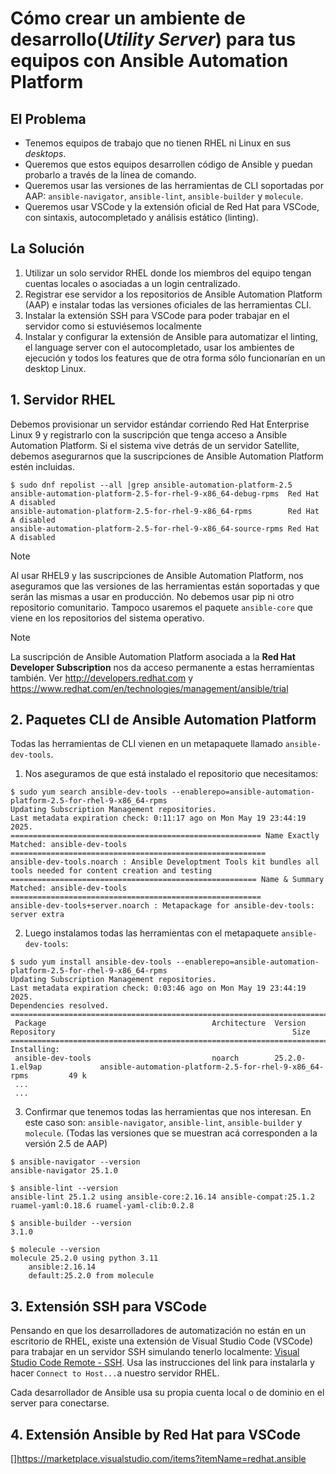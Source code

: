 # Cómo crear un ambiente de desarrollo(_Utility Server_) para tus equipos con Ansible Automation Platform

## El Problema
- Tenemos equipos de trabajo que no tienen RHEL ni Linux en sus _desktops_.
- Queremos que estos equipos desarrollen código de Ansible y puedan probarlo a través de la línea de comando.
- Queremos usar las versiones de las herramientas de CLI soportadas por AAP: `ansible-navigator`, `ansible-lint`, `ansible-builder` y `molecule`.
- Queremos usar VSCode y la extensión oficial de Red Hat para VSCode, con sintaxis, autocompletado y análisis estático (linting).

## La Solución
1. Utilizar un solo servidor RHEL donde los miembros del equipo tengan cuentas locales o asociadas a un login centralizado. 
2. Registrar ese servidor a los repositorios de Ansible Automation Platform (AAP) e instalar todas las versiones oficiales de las herramientas CLI.
3. Instalar la extensión SSH para VSCode para poder trabajar en el servidor como si estuviésemos localmente
4. Instalar y configurar la extensión de Ansible para automatizar el linting, el language server con el autocompletado, usar los ambientes de ejecución y todos los features que de otra forma sólo funcionarían en un desktop Linux.


## 1. Servidor RHEL 

Debemos provisionar un servidor estándar corriendo Red Hat Enterprise Linux 9 y registrarlo con la suscripción que tenga acceso a Ansible Automation Platform. Si el sistema vive detrás de un servidor Satellite, debemos asegurarnos que la suscripciones de Ansible Automation Platform estén incluidas.

```
$ sudo dnf repolist --all |grep ansible-automation-platform-2.5
ansible-automation-platform-2.5-for-rhel-9-x86_64-debug-rpms  Red Hat A disabled
ansible-automation-platform-2.5-for-rhel-9-x86_64-rpms        Red Hat A disabled
ansible-automation-platform-2.5-for-rhel-9-x86_64-source-rpms Red Hat A disabled

```

> [!NOTE]
> Al usar RHEL9 y las suscripciones de Ansible Automation Platform, nos aseguramos que las versiones de las herramientas están soportadas y que serán las mismas a usar en producción. No debemos usar pip ni otro repositorio comunitario. Tampoco usaremos el paquete `ansible-core` que viene en los repositorios del sistema operativo.

> [!NOTE]
> La suscripción de Ansible Automation Platform asociada a la __Red Hat Developer Subscription__ nos da acceso permanente a estas herramientas también. Ver http://developers.redhat.com y https://www.redhat.com/en/technologies/management/ansible/trial

## 2. Paquetes CLI de Ansible Automation Platform

Todas las herramientas de CLI vienen en un metapaquete llamado `ansible-dev-tools`. 

1. Nos aseguramos de que está instalado el repositorio que necesitamos:

```
$ sudo yum search ansible-dev-tools --enablerepo=ansible-automation-platform-2.5-for-rhel-9-x86_64-rpms
Updating Subscription Management repositories.
Last metadata expiration check: 0:11:17 ago on Mon May 19 23:44:19 2025.
======================================================== Name Exactly Matched: ansible-dev-tools =========================================================
ansible-dev-tools.noarch : Ansible Developtment Tools kit bundles all tools needed for content creation and testing
======================================================= Name & Summary Matched: ansible-dev-tools ========================================================
ansible-dev-tools+server.noarch : Metapackage for ansible-dev-tools: server extra
```

2. Luego instalamos todas las herramientas con el metapaquete `ansible-dev-tools`:

```
$ sudo yum install ansible-dev-tools --enablerepo=ansible-automation-platform-2.5-for-rhel-9-x86_64-rpms
Updating Subscription Management repositories.
Last metadata expiration check: 0:03:46 ago on Mon May 19 23:44:19 2025.
Dependencies resolved.
==========================================================================================================================================================
 Package                                     Architecture  Version                    Repository                                                     Size
==========================================================================================================================================================
Installing:
 ansible-dev-tools                           noarch        25.2.0-1.el9ap             ansible-automation-platform-2.5-for-rhel-9-x86_64-rpms         49 k
 ...
 ...
```

3. Confirmar que tenemos todas las herramientas que nos interesan. En este caso son: `ansible-navigator`, `ansible-lint`, `ansible-builder` y `molecule`. (Todas las versiones que se muestran acá corresponden a la versión 2.5 de AAP)

```
$ ansible-navigator --version
ansible-navigator 25.1.0

$ ansible-lint --version
ansible-lint 25.1.2 using ansible-core:2.16.14 ansible-compat:25.1.2 ruamel-yaml:0.18.6 ruamel-yaml-clib:0.2.8

$ ansible-builder --version
3.1.0

$ molecule --version
molecule 25.2.0 using python 3.11 
    ansible:2.16.14
    default:25.2.0 from molecule

```

## 3. Extensión SSH para VSCode
Pensando en que los desarrolladores de automatización no están en un escritorio de RHEL, existe una extensión de Visual Studio Code (VSCode) para trabajar en un servidor SSH simulando tenerlo localmente: [Visual Studio Code Remote - SSH](https://marketplace.visualstudio.com/items?itemName=ms-vscode-remote.remote-ssh). Usa las instrucciones del link para instalarla y hacer `Connect to Host...`a nuestro servidor RHEL.

Cada desarrollador de Ansible usa su propia cuenta local o de dominio en el server para conectarse.

## 4. Extensión Ansible by Red Hat para VSCode
[]https://marketplace.visualstudio.com/items?itemName=redhat.ansible
